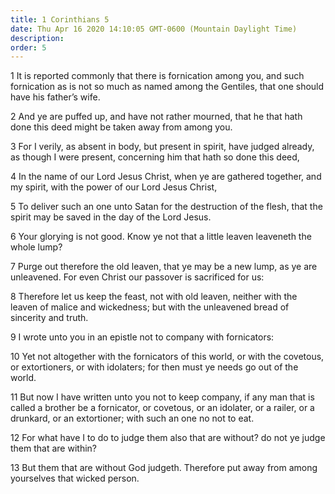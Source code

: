 ```yaml
---
title: 1 Corinthians 5
date: Thu Apr 16 2020 14:10:05 GMT-0600 (Mountain Daylight Time)
description: 
order: 5
---
```


<p>
  1 It is reported commonly that there is fornication among you, and such
  fornication as is not so much as named among the Gentiles, that one should
  have his father&#x2019;s wife.
</p>
<p>
  2 And ye are puffed up, and have not rather mourned, that he that hath done
  this deed might be taken away from among you.
</p>
<p>
  3 For I verily, as absent in body, but present in spirit, have judged already,
  as though I were present, concerning him that hath so done this deed,
</p>
<p>
  4 In the name of our Lord Jesus Christ, when ye are gathered together, and my
  spirit, with the power of our Lord Jesus Christ,
</p>
<p>
  5 To deliver such an one unto Satan for the destruction of the flesh, that the
  spirit may be saved in the day of the Lord Jesus.
</p>
<p>
  6 Your glorying is not good. Know ye not that a little leaven leaveneth the
  whole lump?
</p>
<p>
  7 Purge out therefore the old leaven, that ye may be a new lump, as ye are
  unleavened. For even Christ our passover is sacrificed for us:
</p>
<p>
  8 Therefore let us keep the feast, not with old leaven, neither with the
  leaven of malice and wickedness; but with the unleavened bread of sincerity
  and truth.
</p>
<p>9 I wrote unto you in an epistle not to company with fornicators:</p>
<p>
  10 Yet not altogether with the fornicators of this world, or with the
  covetous, or extortioners, or with idolaters; for then must ye needs go out of
  the world.
</p>
<p>
  11 But now I have written unto you not to keep company, if any man that is
  called a brother be a fornicator, or covetous, or an idolater, or a railer, or
  a drunkard, or an extortioner; with such an one no not to eat.
</p>
<p>
  12 For what have I to do to judge them also that are without? do not ye judge
  them that are within?
</p>
<p>
  13 But them that are without God judgeth. Therefore put away from among
  yourselves that wicked person.
</p>

